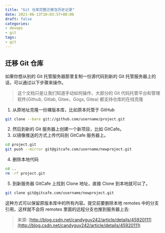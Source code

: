 ```yaml
---
title: "Git 仓库完整迁移含历史记录"
date: 2021-06-13T10:03:57+08:00
draft: false
categories: 
- devops
- git
tags:
- git
---
```


## 迁移 Git 仓库

如果你想从别的 Git 托管服务器那里复制一份源代码到新的 Git 托管服务器上的话，可以通过以下步骤来操作。

> 这个文档只是让我们知道手动如何操作，大部分的 Git 代码托管平台和管理软件(Github, Gitlab, Gitee，Gogs, Gitea) 都支持仓库的在线克隆

1. 从原地址克隆一份裸版本库，比如原本托管于 GitHub

```bash
git clone --bare git://github.com/username/project.git 
```

2. 然后到新的 Git 服务器上创建一个新项目，比如 GitCafe。
3. 以镜像推送的方式上传代码到 GitCafe 服务器上。

```bash
cd project.git
git push --mirror git@gitcafe.com/username/newproject.git 
```

4. 删除本地代码

```bash
cd ..
rm -rf project.git 
```

5. 到新服务器 GitCafe 上找到 Clone 地址，直接 Clone 到本地就可以了。 

```bash
git clone git@gitcafe.com/username/newproject.git 
```

这种方式可以保留原版本库中的所有内容。提交前要删除本地 remotes 中的分支引用，这样就不会将 remotes 里面的远程分支也推到服务器上去: 

> 来源: [http://blog.csdn.net/candyguy242/article/details/45920111](http://blog.csdn.net/candyguy242/article/details/45920111)
